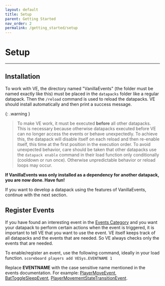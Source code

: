 ```yaml
---
layout: default
title: Setup
parent: Getting Started
nav_order: 2
permalink: /getting_started/setup
---
```


# Setup

---

## Installation
To work with VE, the directory named "VanillaEvents" (the folder must be named exactly like this) must be placed in the ```datapacks``` folder like a regular datapack. Then the ```/reload``` command is used to reload the datapacks. VE should install automatically and then print a success message.

{: .warning }
> To make VE work, it must be executed **before** all other datapacks. This is necessary because otherwise datapacks executed before VE can no longer access the events or behave unexpectedly.
> To achieve this, the datapack will disable itself on each reload and then re-enable itself, this time at the first position in the execution order.
> To avoid unexpected behavior, care should be taken that other datapacks use the ```datapack enable``` command in their load function only conditionally (cooldown or run once). Otherwise unpredictable behavior or reload loops may occur.

**If VanillaEvents was only installed as a dependency for another datapack, you are now done. Have fun!**

If you want to develop a datapack using the features of VanillaEvents, continue with the next section.

## Register Events
If you have found an interesting event in the [Events Category](/VEDocs/events) and you want your datapack to perform certain actions when the event is triggered, it is important to tell VE that you want to use the event. VE itself keeps track of all datapacks and the events that are needed. So VE always checks only the events that are needed.

To enable/register an event, use the following command, ideally in your load function.
```scoreboard players add VESys.EVENTNAME 1```

Replace __EVENTNAME__ with the case sensitive name mentioned in the events documentation.
For example: [PlayerMoveEvent](/VEDocs/events/player/PlayerMoveEvent), [BatToggleSleepEvent](/VEDocs/events/entity/BatToggleSleepEvent), [PlayerMovementStateTransitionEvent](/VEDocs/events/player/PlayerMovementStateTransitionEvent).

